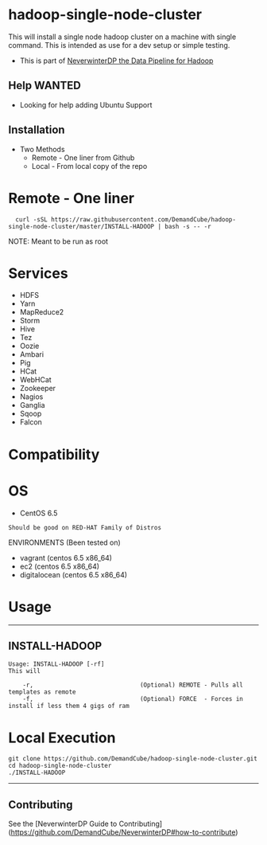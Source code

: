 hadoop-single-node-cluster
=======================

This will install a single node hadoop cluster on a machine with single command.  This is intended as use for a dev setup or simple testing.

- This is part of [NeverwinterDP the Data Pipeline for Hadoop](https://github.com/DemandCube/NeverwinterDP)

## Help WANTED
- Looking for help adding Ubuntu Support



## Installation
- Two Methods
   - Remote - One liner from Github
   - Local - From local copy of the repo

# Remote - One liner  
```
  curl -sSL https://raw.githubusercontent.com/DemandCube/hadoop-single-node-cluster/master/INSTALL-HADOOP | bash -s -- -r
```
NOTE: Meant to be run as root


# Services
- HDFS
- Yarn
- MapReduce2
- Storm
- Hive
- Tez
- Oozie
- Ambari
- Pig
- HCat
- WebHCat
- Zookeeper
- Nagios
- Ganglia
- Sqoop
- Falcon




# Compatibility

OS
=======
* CentOS 6.5
```
Should be good on RED-HAT Family of Distros
```
ENVIRONMENTS (Been tested on)
- vagrant (centos 6.5 x86_64)
- ec2 (centos 6.5 x86_64)
- digitalocean (centos 6.5 x86_64)

# Usage


* * *
## INSTALL-HADOOP
```
Usage: INSTALL-HADOOP [-rf]
This will

    -r,                              (Optional) REMOTE - Pulls all templates as remote 
    -f,                              (Optional) FORCE  - Forces in install if less them 4 gigs of ram
```

# Local Execution
```
git clone https://github.com/DemandCube/hadoop-single-node-cluster.git
cd hadoop-single-node-cluster
./INSTALL-HADOOP
```

* * *

## Contributing

See the [NeverwinterDP Guide to Contributing] (https://github.com/DemandCube/NeverwinterDP#how-to-contribute)


